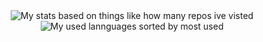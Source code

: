 <div align="center">
<img alt="My stats based on things like how many repos ive visted" src="https://raw.githubusercontent.com/Unknown-User2/github-stats/master/generated/overview.svg">
<img alt="My used lannguages sorted by most used" src="https://raw.githubusercontent.com/Unknown-User2/github-stats/master/generated/languages.svg">
</div>
